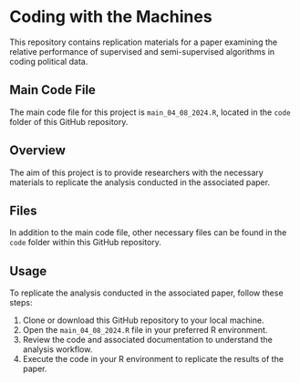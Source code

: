 

<!-- README.md is generated from README.Rmd. Please edit that file -->



# Coding with the Machines

This repository contains replication materials for a paper examining the relative performance of supervised and semi-supervised algorithms in coding political data.

## Main Code File

The main code file for this project is `main_04_08_2024.R`, located in the `code` folder of this GitHub repository.

## Overview

The aim of this project is to provide researchers with the necessary materials to replicate the analysis conducted in the associated paper. 

## Files

In addition to the main code file, other necessary files can be found in the `code` folder within this GitHub repository. 

## Usage

To replicate the analysis conducted in the associated paper, follow these steps:

1. Clone or download this GitHub repository to your local machine.
2. Open the `main_04_08_2024.R` file in your preferred R environment.
3. Review the code and associated documentation to understand the analysis workflow.
4. Execute the code in your R environment to replicate the results of the paper.
